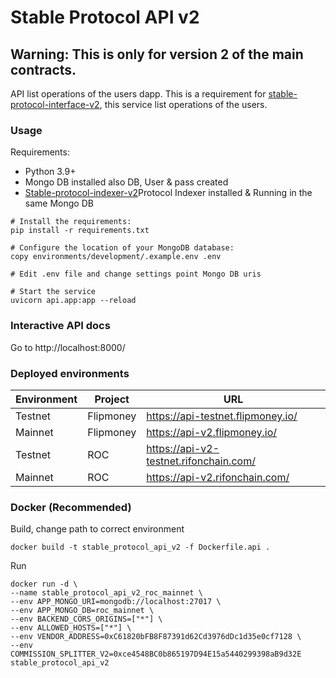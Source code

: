 # Stable Protocol API v2

## Warning: This is only for version 2 of the main contracts.

API list operations of the users dapp. This is a requirement for [stable-protocol-interface-v2](https://github.com/money-on-chain/stable-protocol-interface-v2), this service list operations of the users.

### Usage

Requirements:

* Python 3.9+
* Mongo DB installed also DB, User & pass created
* [Stable-protocol-indexer-v2](https://github.com/money-on-chain/stable-protocol-indexer-v2)Protocol Indexer installed & Running in the same Mongo DB

```
# Install the requirements:
pip install -r requirements.txt

# Configure the location of your MongoDB database:
copy environments/development/.example.env .env

# Edit .env file and change settings point Mongo DB uris 

# Start the service
uvicorn api.app:app --reload
```

### Interactive API docs

Go to http://localhost:8000/


### Deployed environments


| Environment   | Project   | URL                                    | 
|---------------|-----------|----------------------------------------|
| Testnet       | Flipmoney | https://api-testnet.flipmoney.io/      |
| Mainnet       | Flipmoney | https://api-v2.flipmoney.io/           |
| Testnet       | ROC       | https://api-v2-testnet.rifonchain.com/ |
| Mainnet       | ROC       | https://api-v2.rifonchain.com/         |

### Docker (Recommended)

Build, change path to correct environment

```
docker build -t stable_protocol_api_v2 -f Dockerfile.api .
```

Run

```
docker run -d \
--name stable_protocol_api_v2_roc_mainnet \
--env APP_MONGO_URI=mongodb://localhost:27017 \
--env APP_MONGO_DB=roc_mainnet \
--env BACKEND_CORS_ORIGINS=["*"] \
--env ALLOWED_HOSTS=["*"] \
--env VENDOR_ADDRESS=0xC61820bFB8F87391d62Cd3976dDc1d35e0cf7128 \
--env COMMISSION_SPLITTER_V2=0xce4548BC0b865197D94E15a5440299398aB9d32E
stable_protocol_api_v2
```


